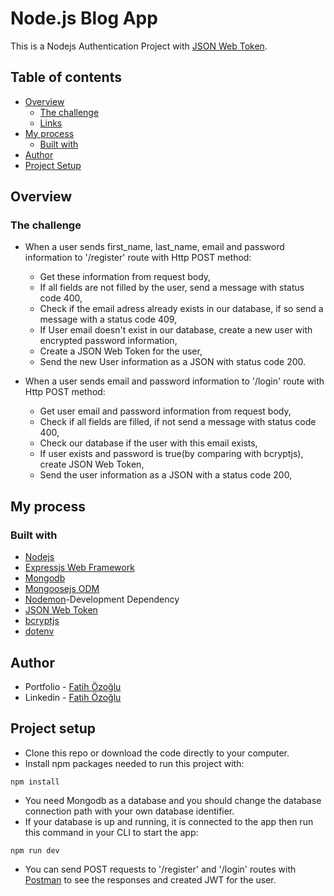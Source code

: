 # Node.js Blog App

This is a Nodejs Authentication Project with [JSON Web Token](https://www.npmjs.com/package/jsonwebtoken).

## Table of contents

- [Overview](#overview)
  - [The challenge](#the-challenge)
  - [Links](#links)
- [My process](#my-process)
  - [Built with](#built-with)
- [Author](#author)
- [Project Setup](#project-setup)

## Overview

### The challenge

- When a user sends first_name, last_name, email and password information to '/register' route with Http POST method:

  - Get these information from request body,
  - If all fields are not filled by the user, send a message with status code 400,
  - Check if the email adress already exists in our database, if so send a message with a status code 409,
  - If User email doesn't exist in our database, create a new user with encrypted password information,
  - Create a JSON Web Token for the user,
  - Send the new User information as a JSON with status code 200.

- When a user sends email and password information to '/login' route with Http POST method:
  - Get user email and password information from request body,
  - Check if all fields are filled, if not send a message with status code 400,
  - Check our database if the user with this email exists,
  - If user exists and password is true(by comparing with bcryptjs), create JSON Web Token,
  - Send the user information as a JSON with a status code 200,

## My process

### Built with

- [Nodejs](https://nodejs.org/en/)
- [Expressjs Web Framework](https://expressjs.com/)
- [Mongodb](https://www.mongodb.com/)
- [Mongoosejs ODM](https://mongoosejs.com/)
- [Nodemon](https://www.npmjs.com/package/nodemon)-Development Dependency
- [JSON Web Token](https://www.npmjs.com/package/jsonwebtoken)
- [bcryptjs](https://www.npmjs.com/package/bcryptjs)
- [dotenv](https://www.npmjs.com/package/dotenv)

## Author

- Portfolio - [Fatih Özoğlu](https://fatihozoglu.github.io/react-portfolio/)
- Linkedin - [Fatih Özoğlu](https://www.linkedin.com/in/fatihozoglu/)

## Project setup

- Clone this repo or download the code directly to your computer.
- Install npm packages needed to run this project with:

```
npm install
```

- You need Mongodb as a database and you should change the database connection path with your own database identifier.
- If your database is up and running, it is connected to the app then run this command in your CLI to start the app:

```
npm run dev
```

- You can send POST requests to '/register' and '/login' routes with [Postman](https://www.postman.com/) to see the responses and created JWT for the user.
